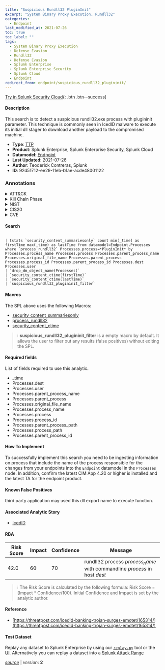 ```yaml
---
title: "Suspicious Rundll32 PluginInit"
excerpt: "System Binary Proxy Execution, Rundll32"
categories:
  - Endpoint
last_modified_at: 2021-07-26
toc: true
toc_label: ""
tags:
  - System Binary Proxy Execution
  - Defense Evasion
  - Rundll32
  - Defense Evasion
  - Splunk Enterprise
  - Splunk Enterprise Security
  - Splunk Cloud
  - Endpoint
redirect_from: endpoint/suspicious_rundll32_plugininit/
---
```




[Try in Splunk Security Cloud](https://www.splunk.com/en_us/cyber-security.html){: .btn .btn--success}

#### Description

This search is to detect a suspicious rundll32.exe process with plugininit parameter. This technique is commonly seen in IcedID malware to execute its initial dll stager to download another payload to the compromised machine.

- **Type**: [TTP](https://github.com/splunk/security_content/wiki/Detection-Analytic-Types)
- **Product**: Splunk Enterprise, Splunk Enterprise Security, Splunk Cloud
- **Datamodel**: [Endpoint](https://docs.splunk.com/Documentation/CIM/latest/User/Endpoint)
- **Last Updated**: 2021-07-26
- **Author**: Teoderick Contreras, Splunk
- **ID**: 92d51712-ee29-11eb-b1ae-acde48001122

### Annotations
<details>
  <summary>ATT&CK</summary>

<div markdown="1">

#### [ATT&CK](https://attack.mitre.org/)

| ID          | Technique   | Tactic         |
| ----------- | ----------- |--------------- |
| [T1218](https://attack.mitre.org/techniques/T1218/) | System Binary Proxy Execution | Defense Evasion |

| [T1218.011](https://attack.mitre.org/techniques/T1218/011/) | Rundll32 | Defense Evasion |

</div>
</details>


<details>
  <summary>Kill Chain Phase</summary>

<div markdown="1">

* Exploitation


</div>
</details>


<details>
  <summary>NIST</summary>

<div markdown="1">

* DE.CM



</div>
</details>

<details>
  <summary>CIS20</summary>

<div markdown="1">

* CIS 10



</div>
</details>

<details>
  <summary>CVE</summary>

<div markdown="1">


</div>
</details>


#### Search

```

| tstats `security_content_summariesonly` count min(_time) as firstTime max(_time) as lastTime from datamodel=Endpoint.Processes where `process_rundll32` Processes.process=*PluginInit* by  Processes.process_name Processes.process Processes.parent_process_name Processes.original_file_name Processes.parent_process Processes.process_id Processes.parent_process_id Processes.dest Processes.user 
| `drop_dm_object_name(Processes)` 
| `security_content_ctime(firstTime)` 
| `security_content_ctime(lastTime)` 
| `suspicious_rundll32_plugininit_filter`
```

#### Macros
The SPL above uses the following Macros:
* [security_content_summariesonly](https://github.com/splunk/security_content/blob/develop/macros/security_content_summariesonly.yml)
* [process_rundll32](https://github.com/splunk/security_content/blob/develop/macros/process_rundll32.yml)
* [security_content_ctime](https://github.com/splunk/security_content/blob/develop/macros/security_content_ctime.yml)

> :information_source:
> **suspicious_rundll32_plugininit_filter** is a empty macro by default. It allows the user to filter out any results (false positives) without editing the SPL.



#### Required fields
List of fields required to use this analytic.
* _time
* Processes.dest
* Processes.user
* Processes.parent_process_name
* Processes.parent_process
* Processes.original_file_name
* Processes.process_name
* Processes.process
* Processes.process_id
* Processes.parent_process_path
* Processes.process_path
* Processes.parent_process_id



#### How To Implement
To successfully implement this search you need to be ingesting information on process that include the name of the process responsible for the changes from your endpoints into the `Endpoint` datamodel in the `Processes` node. In addition, confirm the latest CIM App 4.20 or higher is installed and the latest TA for the endpoint product.
#### Known False Positives
third party application may used this dll export name to execute function.

#### Associated Analytic Story
* [IcedID](/stories/icedid)




#### RBA

| Risk Score  | Impact      | Confidence   | Message      |
| ----------- | ----------- |--------------|--------------|
| 42.0 | 60 | 70 | rundll32 process $process_name$ with commandline $process$ in host $dest$ |


> :information_source:
> The Risk Score is calculated by the following formula: Risk Score = (Impact * Confidence/100). Initial Confidence and Impact is set by the analytic author.


#### Reference

* [https://threatpost.com/icedid-banking-trojan-surges-emotet/165314/](https://threatpost.com/icedid-banking-trojan-surges-emotet/165314/)



#### Test Dataset
Replay any dataset to Splunk Enterprise by using our [`replay.py`](https://github.com/splunk/attack_data#using-replaypy) tool or the [UI](https://github.com/splunk/attack_data#using-ui).
Alternatively you can replay a dataset into a [Splunk Attack Range](https://github.com/splunk/attack_range#replay-dumps-into-attack-range-splunk-server)




[*source*](https://github.com/splunk/security_content/tree/develop/detections/endpoint/suspicious_rundll32_plugininit.yml) \| *version*: **2**
